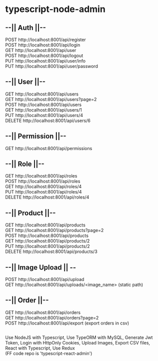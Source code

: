 # typescript-node-admin

## --|| Auth ||--
POST   http://localhost:8001/api/register  
POST   http://localhost:8001/api/login  
GET    http://localhost:8001/api/user  
POST   http://localhost:8001/api/logout  
PUT    http://localhost:8001/api/user/info  
PUT    http://localhost:8001/api/user/password  

## --|| User ||--
GET    http://localhost:8001/api/users  
GET    http://localhost:8001/api/users?page=2  
POST   http://localhost:8001/api/users  
GET    http://localhost:8001/api/users/1  
PUT    http://localhost:8001/api/users/4  
DELETE http://localhost:8001/api/users/6  

## --|| Permission ||--
GET    http://localhost:8001/api/permissions  

## --|| Role ||--
GET    http://localhost:8001/api/roles  
POST   http://localhost:8001/api/roles  
GET    http://localhost:8001/api/roles/4  
PUT    http://localhost:8001/api/roles/4  
DELETE http://localhost:8001/api/roles/4  

## --|| Product ||--
GET    http://localhost:8001/api/products  
GET    http://localhost:8001/api/products?page=2  
POST   http://localhost:8001/api/products  
GET    http://localhost:8001/api/products/2  
PUT    http://localhost:8001/api/products/2  
DELETE http://localhost:8001/api/products/3  

## --|| Image Upload || --
POST   http://localhost:8001/api/upload  
GET    http://localhost:8001/api/uploads/<image_name> (static path)

## --|| Order ||--
GET    http://localhost:8001/api/orders  
GET    http://localhost:8001/api/orders?page=2  
POST   http://localhost:8001/api/export (export orders in csv)

##
Use NodeJS with Typescript,
Use TypeORM with MySQL,
Generate Jwt Token,
Login with HttpOnly Cookies,
Upload Images,
Export CSV files,
React with Typescript,
Use Redux  
(FF code repo is 'typescript-react-admin')